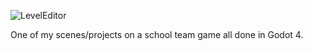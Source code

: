 ![LevelEditor]([https://github.com/user-attachments/assets/863b70c7-0668-40c3-8659-9d0f743dd71e](https://github.com/daveuat/Godot4LevelEditor/blob/main/Screenshot%202025-08-14%20103040.png))

One of my scenes/projects on a school team game all done in Godot 4.
